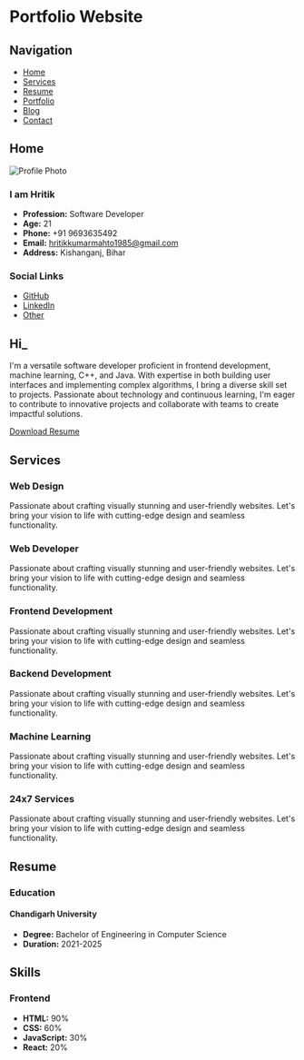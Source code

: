 # Portfolio Website

## Navigation
- [Home](#home)
- [Services](#services)
- [Resume](#resume)
- [Portfolio](#portfolio)
- [Blog](#blog)
- [Contact](#contact)

## Home
![Profile Photo](Assets/Photo.jpg)

### I am Hritik
- **Profession:** Software Developer
- **Age:** 21
- **Phone:** +91 9693635492
- **Email:** hritikkumarmahto1985@gmail.com
- **Address:** Kishanganj, Bihar

### Social Links
- [GitHub](https://github.com/Hritikkumarmahto)
- [LinkedIn](https://www.linkedin.com/in/hritik-kumar-mahto)
- [Other](#)

## Hi_
I'm a versatile software developer proficient in frontend development, machine learning, C++, and Java. With expertise in both building user interfaces and implementing complex algorithms, I bring a diverse skill set to projects. Passionate about technology and continuous learning, I'm eager to contribute to innovative projects and collaborate with teams to create impactful solutions.

[Download Resume](Assets/Hritik%20resume.pdf)

## Services
### Web Design
Passionate about crafting visually stunning and user-friendly websites. Let's bring your vision to life with cutting-edge design and seamless functionality.

### Web Developer
Passionate about crafting visually stunning and user-friendly websites. Let's bring your vision to life with cutting-edge design and seamless functionality.

### Frontend Development
Passionate about crafting visually stunning and user-friendly websites. Let's bring your vision to life with cutting-edge design and seamless functionality.

### Backend Development
Passionate about crafting visually stunning and user-friendly websites. Let's bring your vision to life with cutting-edge design and seamless functionality.

### Machine Learning
Passionate about crafting visually stunning and user-friendly websites. Let's bring your vision to life with cutting-edge design and seamless functionality.

### 24x7 Services
Passionate about crafting visually stunning and user-friendly websites. Let's bring your vision to life with cutting-edge design and seamless functionality.

## Resume
### Education
#### Chandigarh University
- **Degree:** Bachelor of Engineering in Computer Science
- **Duration:** 2021-2025


## Skills
### Frontend
- **HTML:** 90%
- **CSS:** 60%
- **JavaScript:** 30%
- **React:** 20%
